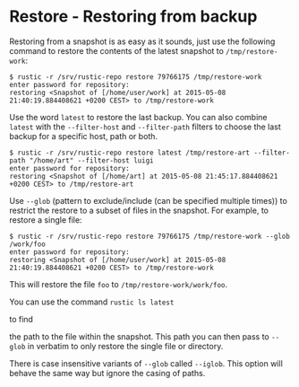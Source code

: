 # Restore - Restoring from backup

Restoring from a snapshot is as easy as it sounds, just use the following
command to restore the contents of the latest snapshot to `/tmp/restore-work`:

```console
$ rustic -r /srv/rustic-repo restore 79766175 /tmp/restore-work
enter password for repository:
restoring <Snapshot of [/home/user/work] at 2015-05-08 21:40:19.884408621 +0200 CEST> to /tmp/restore-work
```

Use the word `latest` to restore the last backup. You can also combine `latest`
with the `--filter-host` and `--filter-path` filters to choose the last backup
for a specific host, path or both.

```console
$ rustic -r /srv/rustic-repo restore latest /tmp/restore-art --filter-path "/home/art" --filter-host luigi
enter password for repository:
restoring <Snapshot of [/home/art] at 2015-05-08 21:45:17.884408621 +0200 CEST> to /tmp/restore-art
```

Use `--glob` (pattern to exclude/include (can be specified multiple times)) to
restrict the restore to a subset of files in the snapshot. For example, to
restore a single file:

```console
$ rustic -r /srv/rustic-repo restore 79766175 /tmp/restore-work --glob /work/foo
enter password for repository:
restoring <Snapshot of [/home/user/work] at 2015-05-08 21:40:19.884408621 +0200 CEST> to /tmp/restore-work
```

This will restore the file `foo` to `/tmp/restore-work/work/foo`.

You can use the command `rustic ls latest`

<!-- TODO: or `rustic find foo` (rustic find not implemented yet) --> to find

the path to the file within the snapshot. This path you can then pass to
`--glob` in verbatim to only restore the single file or directory.

There is case insensitive variants of `--glob` called `--iglob`. This option
will behave the same way but ignore the casing of paths.
